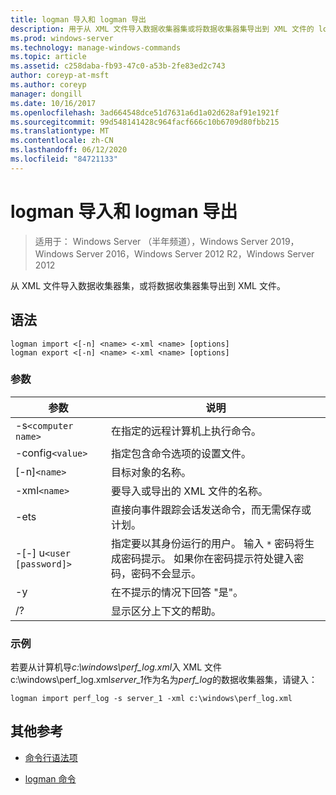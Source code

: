 ```yaml
---
title: logman 导入和 logman 导出
description: 用于从 XML 文件导入数据收集器集或将数据收集器集导出到 XML 文件的 logman 导入和 logman 导出的参考主题。
ms.prod: windows-server
ms.technology: manage-windows-commands
ms.topic: article
ms.assetid: c258daba-fb93-47c0-a53b-2fe83ed2c743
author: coreyp-at-msft
ms.author: coreyp
manager: dongill
ms.date: 10/16/2017
ms.openlocfilehash: 3ad664548dce51d7631a6d1a02d628af91e1921f
ms.sourcegitcommit: 99d548141428c964facf666c10b6709d80fbb215
ms.translationtype: MT
ms.contentlocale: zh-CN
ms.lasthandoff: 06/12/2020
ms.locfileid: "84721133"
---
```

# <a name="logman-import-and-logman-export"></a>logman 导入和 logman 导出

> 适用于： Windows Server （半年频道），Windows Server 2019，Windows Server 2016，Windows Server 2012 R2，Windows Server 2012

从 XML 文件导入数据收集器集，或将数据收集器集导出到 XML 文件。

## <a name="syntax"></a>语法

```
logman import <[-n] <name> <-xml <name> [options]
logman export <[-n] <name> <-xml <name> [options]
```

### <a name="parameters"></a>参数

| 参数 | 说明 |
| --------- | ----------- |
| -s`<computer name>` | 在指定的远程计算机上执行命令。 |
| -config`<value>` | 指定包含命令选项的设置文件。 |
| [-n]`<name>` | 目标对象的名称。 |
| -xml`<name>` | 要导入或导出的 XML 文件的名称。 |
| -ets | 直接向事件跟踪会话发送命令，而无需保存或计划。 |
| -[-] u`<user [password]>` | 指定要以其身份运行的用户。 输入 `*` 密码将生成密码提示。 如果你在密码提示符处键入密码，密码不会显示。 |
| -y | 在不提示的情况下回答 "是"。 |
| /? | 显示区分上下文的帮助。 |

### <a name="examples"></a>示例

若要从计算机导*c:\windows\perf_log.xml*入 XML 文件c:\windows\perf_log.xml*server_1*作为名为*perf_log*的数据收集器集，请键入：

```
logman import perf_log -s server_1 -xml c:\windows\perf_log.xml
```

## <a name="additional-references"></a>其他参考

- [命令行语法项](command-line-syntax-key.md)

- [logman 命令](logman.md)

